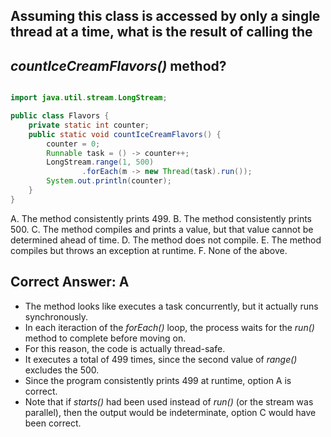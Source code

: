 ## Assuming this class is accessed by only a single thread at a time, what is the result of calling the 
## *countIceCreamFlavors()* method?

```java

import java.util.stream.LongStream;

public class Flavors {
    private static int counter;
    public static void countIceCreamFlavors() {
        counter = 0;
        Runnable task = () -> counter++;
        LongStream.range(1, 500)
                .forEach(m -> new Thread(task).run());
        System.out.println(counter);
    }
}
```

A. The method consistently prints 499.
B. The method consistently prints 500.
C. The method compiles and prints a value, but that value cannot be determined ahead of time.
D. The method does not compile.
E. The method compiles but throws an exception at runtime.
F. None of the above.

## Correct Answer: A


- The method looks like executes a task concurrently, but it actually runs synchronously.
- In each iteraction of the *forEach()* loop, the process waits for the *run()* method to complete before moving on.
- For this reason, the code is actually thread-safe.
- It executes a total of 499 times, since the second value of *range()* excludes the 500.
- Since the program consistently prints 499 at runtime, option A is correct.
- Note that if *starts()* had been used instead of *run()* (or the stream was parallel), then the output would be 
  indeterminate, option C would have been correct.